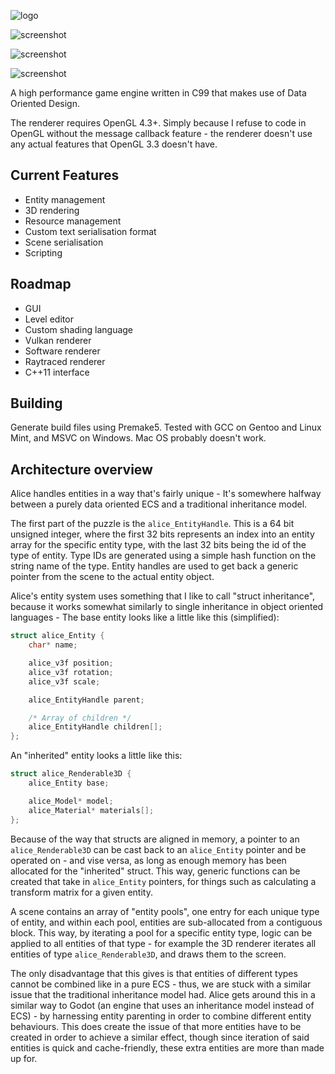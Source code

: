 ![logo](https://raw.githubusercontent.com/veridisquot/alice/master/sandbox/res/splash.png)

![screenshot](https://raw.githubusercontent.com/veridisquot/alice/master/screenshots/003.png)

![screenshot](https://raw.githubusercontent.com/veridisquot/alice/master/screenshots/004.png)

![screenshot](https://raw.githubusercontent.com/veridisquot/alice/master/screenshots/stress.png)

A high performance game engine written in C99 that makes
use of Data Oriented Design.

The renderer requires OpenGL 4.3+. Simply because I refuse
to code in OpenGL without the message callback feature -
the renderer doesn't use any actual features that OpenGL 3.3
doesn't have.

## Current Features
 - Entity management
 - 3D rendering
 - Resource management
 - Custom text serialisation format
 - Scene serialisation
 - Scripting

## Roadmap
 - GUI
 - Level editor
 - Custom shading language
 - Vulkan renderer
 - Software renderer
 - Raytraced renderer
 - C++11 interface

## Building
Generate build files using Premake5. Tested with GCC
on Gentoo and Linux Mint, and MSVC on Windows. Mac OS
probably doesn't work.

## Architecture overview
Alice handles entities in a way that's fairly unique - It's somewhere halfway
between a purely data oriented ECS and a traditional inheritance model.

The first part of the puzzle is the `alice_EntityHandle`. This is a 64 bit unsigned
integer, where the first 32 bits represents an index into an entity array for the specific
entity type, with the last 32 bits being the id of the type of entity. Type IDs are
generated using a simple hash function on the string name of the type. Entity handles are
used to get back a generic pointer from the scene to the actual entity object.

Alice's entity system uses something that I like to call "struct inheritance", because it works
somewhat similarly to single inheritance in object oriented languages - The base entity
looks like a little like this (simplified):

```c
struct alice_Entity {
	char* name;

	alice_v3f position;
	alice_v3f rotation;
	alice_v3f scale;

	alice_EntityHandle parent;

	/* Array of children */
	alice_EntityHandle children[];
};
```

An "inherited" entity looks a little like this:

```c
struct alice_Renderable3D {
	alice_Entity base;

	alice_Model* model;
	alice_Material* materials[];
};
```

Because of the way that structs are aligned in memory, a pointer to an `alice_Renderable3D`
can be cast back to an `alice_Entity` pointer and be operated on - and vise versa, as long
as enough memory has been allocated for the "inherited" struct. This way, generic functions
can be created that take in `alice_Entity` pointers, for things such as calculating a
transform matrix for a given entity.

A scene contains an array of "entity pools", one entry for each unique type of entity,
and within each pool, entities are sub-allocated from a contiguous block.
This way, by iterating a pool for a specific entity type, logic can be applied to
all entities of that type - for example the 3D renderer iterates all entities of
type `alice_Renderable3D`, and draws them to the screen.

The only disadvantage that this gives is that entities of different types cannot
be combined like in a pure ECS - thus, we are stuck with a similar issue that the 
traditional inheritance model had. Alice gets around this in a similar way to Godot
(an engine that uses an inheritance model instead of ECS) - by harnessing entity
parenting in order to combine different entity behaviours. This does create the issue
of that more entities have to be created in order to achieve a similar effect,
though since iteration of said entities is quick and cache-friendly, these extra
entities are more than made up for.
